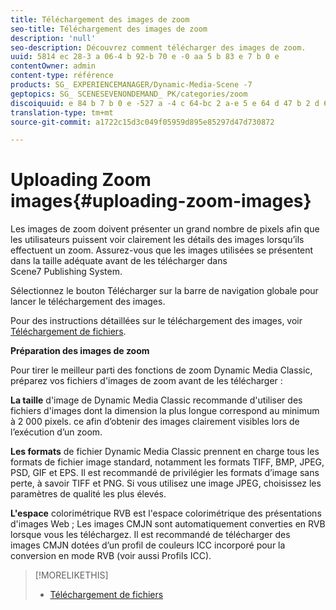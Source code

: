 ```yaml
---
title: Téléchargement des images de zoom
seo-title: Téléchargement des images de zoom
description: 'null'
seo-description: Découvrez comment télécharger des images de zoom.
uuid: 5814 ec 28-3 a 06-4 b 92-b 70 e -0 aa 5 b 83 e 7 b 0 e
contentOwner: admin
content-type: référence
products: SG_ EXPERIENCEMANAGER/Dynamic-Media-Scene -7
geptopics: SG_ SCENESEVENONDEMAND_ PK/categories/zoom
discoiquuid: e 84 b 7 b 0 e -527 a -4 c 64-bc 2 a-e 5 e 64 d 47 b 2 d 6
translation-type: tm+mt
source-git-commit: a1722c15d3c049f05959d895e85297d47d730872

---
```



# Uploading Zoom images{#uploading-zoom-images}

Les images de zoom doivent présenter un grand nombre de pixels afin que les utilisateurs puissent voir clairement les détails des images lorsqu’ils effectuent un zoom. Assurez-vous que les images utilisées se présentent dans la taille adéquate avant de les télécharger dans Scene7 Publishing System. 

Sélectionnez le bouton Télécharger sur la barre de navigation globale pour lancer le téléchargement des images.

Pour des instructions détaillées sur le téléchargement des images, voir [Téléchargement de fichiers](uploading-files.md#uploading_files).

**Préparation des images de zoom**

Pour tirer le meilleur parti des fonctions de zoom Dynamic Media Classic, préparez vos fichiers d'images de zoom avant de les télécharger :

**La taille** d'image de Dynamic Media Classic recommande d'utiliser des fichiers d'images dont la dimension la plus longue correspond au minimum à 2 000 pixels. ce afin d’obtenir des images clairement visibles lors de l’exécution d’un zoom.

**Les formats** de fichier Dynamic Media Classic prennent en charge tous les formats de fichier image standard, notamment les formats TIFF, BMP, JPEG, PSD, GIF et EPS. Il est recommandé de privilégier les formats d’image sans perte, à savoir TIFF et PNG. Si vous utilisez une image JPEG, choisissez les paramètres de qualité les plus élevés.

**L'espace** colorimétrique RVB est l'espace colorimétrique des présentations d'images Web ; Les images CMJN sont automatiquement converties en RVB lorsque vous les téléchargez. Il est recommandé de télécharger des images CMJN dotées d’un profil de couleurs ICC incorporé pour la conversion en mode RVB (voir aussi Profils ICC).

>[!MORELIKETHIS]
>
>* [Téléchargement de fichiers](uploading-files.md#uploading_files)

